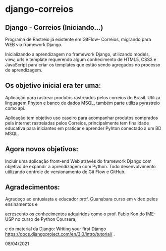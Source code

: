 # django-correios

## Django - Correios (Iniciando...)

Programa de Rastreio já existente em GitFlow- Correios, migrando para WEB via framework Django.

Inicializando a aprendizagem no framework Django, utilizando models, view, urls e template requerendo algum conhecimento de HTML5, CSS3 e JavaScript para criar os templates que estão sendo agregados no processo de aprendizagem.

## Os objetivo inicial era ter uma:

Aplicação para rastrear produtos rastreados pelos correios do Brasil. Utiliza linguagem Phyton e banco de dados MSQL, também parte utiliza pyrastreio como api.

Aplicação tem objetivo uso caseiro para acompanhar produtos comprados pela internet rastreiadas pelos Correios, principalmente tem finalidade educativa para iniciantes em praticar e aprender Pyhton conectado a um BD MSQL.

## Agora novos objetivos:

Incluir uma aplicação front-end Web através do framework Django com objetivo de expandir a aprendizagem com Python.
Todo desenvolvimento utilizando controle de versionamento de Git Flow e GitHub.

## Agradecimentos:

Agradeço ao entusiasta e educador prof. Guanabara curso em video pelos ensinamentos e

acrescento os conhecimentos adquiridos como o prof. Fabio Kon do IME-USP no curso de Python Coursera,

e do material da Django: Writing your first Django <https://docs.djangoproject.com/en/3.0/intro/tutorial/> .

08/04/2021
